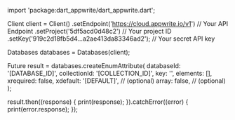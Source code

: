 import 'package:dart_appwrite/dart_appwrite.dart';

Client client = Client()
  .setEndpoint('https://cloud.appwrite.io/v1') // Your API Endpoint
  .setProject('5df5acd0d48c2') // Your project ID
  .setKey('919c2d18fb5d4...a2ae413da83346ad2'); // Your secret API key

Databases databases = Databases(client);

Future result = databases.createEnumAttribute(
  databaseId: '[DATABASE_ID]',
  collectionId: '[COLLECTION_ID]',
  key: '',
  elements: [],
  xrequired: false,
  xdefault: '[DEFAULT]', // (optional)
  array: false, // (optional)
);

result.then((response) {
  print(response);
}).catchError((error) {
  print(error.response);
});
